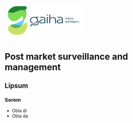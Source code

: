 [<img src="Gaiha_prio_retino_plus.png" width=250/>](https://gaiha.org/fr/prioretino/)

# Post market surveillance and management

## Lipsum

### Sorem

* Obla di
* Obla da


